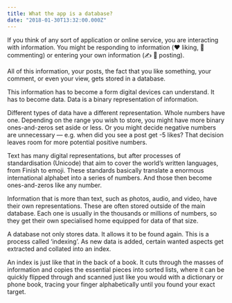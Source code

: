 ```yaml
---
title: What the app is a database?
date: "2018-01-30T13:32:00.000Z"
---
```


If you think of any sort of application or online service, you are interacting with information. You might be responding to information (❤️ liking, 💬 commenting) or entering your own information (✍️ 🌅 posting).

All of this information, your posts, the fact that you like something, your comment, or even your view, gets stored in a database.

This information has to become a form digital devices can understand. It has to become data. Data is a binary representation of information.

Different types of data have a different representation. Whole numbers have one. Depending on the range you wish to store, you might have more binary ones-and-zeros set aside or less. Or you might decide negative numbers are unnecessary — e.g. when did you see a post get -5 likes? That decision leaves room for more potential positive numbers.

Text has many digital representations, but after processes of standardisation (Unicode) that aim to cover the world’s written languages, from Finish to emoji. These standards basically translate a enormous international alphabet into a series of numbers. And those then become ones-and-zeros like any number.

Information that is more than text, such as photos, audio, and video, have their own representations. These are often stored outside of the main database. Each one is usually in the thousands or millions of numbers, so they get their own specialised home equipped for data of that size.

A database not only stores data. It allows it to be found again. This is a process called ‘indexing’. As new data is added, certain wanted aspects get extracted and collated into an index.

An index is just like that in the back of a book. It cuts through the masses of information and copies the essential pieces into sorted lists, where it can be quickly flipped through and scanned just like you would with a dictionary or phone book, tracing your finger alphabetically until you found your exact target.